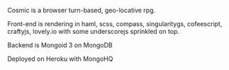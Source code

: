 Cosmic is a browser turn-based, geo-locative rpg.



Front-end is rendering in haml, scss, compass, singularitygs, cofeescript, craftyjs, lovely.io with some underscorejs sprinkled on top.

Backend is Mongoid 3 on MongoDB

Deployed on Heroku with MongoHQ